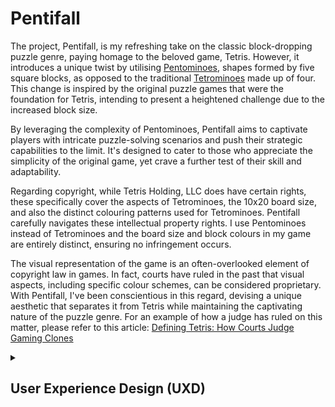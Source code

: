 # Pentifall

The project, Pentifall, is my refreshing take on the classic block-dropping puzzle genre, paying homage to the beloved game, Tetris. However, it introduces a unique twist by utilising [Pentominoes](https://en.wikipedia.org/wiki/Pentomino), shapes formed by five square blocks, as opposed to the traditional [Tetrominoes](https://en.wikipedia.org/wiki/Tetromino) made up of four. This change is inspired by the original puzzle games that were the foundation for Tetris, intending to present a heightened challenge due to the increased block size.

By leveraging the complexity of Pentominoes, Pentifall aims to captivate players with intricate puzzle-solving scenarios and push their strategic capabilities to the limit. It's designed to cater to those who appreciate the simplicity of the original game, yet crave a further test of their skill and adaptability.

Regarding copyright, while Tetris Holding, LLC does have certain rights, these specifically cover the aspects of Tetrominoes, the 10x20 board size, and also the distinct colouring patterns used for Tetrominoes. Pentifall carefully navigates these intellectual property rights. I use Pentominoes instead of Tetrominoes and the board size and block colours in my game are entirely distinct, ensuring no infringement occurs.

The visual representation of the game is an often-overlooked element of copyright law in games. In fact, courts have ruled in the past that visual aspects, including specific colour schemes, can be considered proprietary. With Pentifall, I've been conscientious in this regard, devising a unique aesthetic that separates it from Tetris while maintaining the captivating nature of the puzzle genre. For an example of how a judge has ruled on this matter, please refer to this article: [Defining Tetris: How Courts Judge Gaming Clones](https://arstechnica.com/gaming/2012/06/defining-tetris-how-courts-judge-gaming-clones/)

<details>
<summary><h2>User Experience Design (UXD)</h2></summary>

<details>
<summary><h3>Strategy</h3></summary>
<details>
<summary><h4>User Stories</h4></summary>

#### First Time Visitor Goals

- As a First Time User, I want to easily understand the main purpose of the game and learn more about its unique concept.
- As a First Time User, I want to be able to easily navigate the game interface, access instructions and start playing immediately.
- As a First Time User, I want to have a responsive gaming experience, allowing me to play on my desktop or mobile device seamlessly.
- As a First Time User, I want to find ways to follow the game's updates on different social media platforms.

#### Returning Visitor Goals

- As a Returning User, I want to experience new challenges and levels in the game that help me further enhance my problem-solving skills.
- As a Returning User, I want to be able to share my scores and compete with other users to increase the game's interactivity and excitement.
- As a Returning User, I want to be able to easily contact the game developer to provide feedback or report issues.

#### Frequent Visitor Goals

- As a Frequent User, I want to check if there are any updates, new levels or features added to the game.
- As a Frequent User, I want to keep track of my progress and improvements in the game over time.
- As a Frequent User, I want to subscribe to the game updates so that I receive notifications about any major changes, new challenges or game-related news.

</details>
<details>
<summary><h4>Site Owner Goals</h4></summary>

- As a Site Owner, I want to create an engaging and responsive game that provides a unique spin on classic puzzle mechanics.
- As a Site Owner, I want to inform users of any new updates, features or changes in the game, keeping them engaged and excited.
- As a Site Owner, I want to explore potential revenue avenues, such as in-app purchases or partnerships with game-related entities.
- As a Site Owner, I want to increase the exposure of the game on social media platforms, building a broader community of puzzle game enthusiasts.
- As a Site Owner, I want to receive feedback and communication from the users, allowing for game improvement and community engagement.
- As a Site Owner, I want to establish a bond with the users, allowing them to know the person behind the game, building trust, and a sense of community.

</details>
<details>
<summary><h4>Competition</h4></summary>

[Tetris](https://en.wikipedia.org/wiki/Tetris): The timeless classic that started the falling block puzzle genre. Its simple mechanics, combined with its engaging gameplay, have made it a staple in the gaming world. It continues to appeal to a broad range of players, offering both casual and competitive gaming modes.

Strengths:

- Wide recognition: The game is a household name and synonymous with the falling-block puzzle genre.
- Simple yet addictive gameplay: Its mechanics are easy to understand but hard to master, which keeps players engaged.
- Multi-platform availability: It is available on almost all gaming platforms, allowing for a broad player base.

Weaknesses:

- Limited innovation: The game has largely remained the same since its inception, which might make some players seek more innovative alternatives.
- No multi-player: The classic version lacks real-time multiplayer capabilities, which are in high demand today.

[Tetr](Tetr.io): This is an online multiplayer version of Tetris. Its primary selling point is the ability to play against other players in real-time, offering both casual and competitive modes.

Strengths:

- Real-time multiplayer: It allows players to compete against each other in real-time, a feature that is not common in many Tetris-like games.
- Customisable experience: Players can adjust various game settings to their preference.

Weaknesses:

- Complexity: The various customisable settings may seem overwhelming to new or casual players.
- Less well-known: Compared to Tetris, it has lower brand recognition and popularity.

[Pentix (1986)](https://tetris.wiki/Pentix): Pentix is a variant of the classic Tetris game, developed and released in 1986. Like Tetris, it's a falling block puzzle game. The key distinction lies in its use of Pentominoes - geometric shapes composed of five square blocks - as opposed to Tetrominoes (four square blocks) used in classic Tetris. This increases the complexity of the gameplay and makes it more challenging for players. It was one of the first major adaptations of the Tetris concept.

Strengths:

- Unique mechanics: Utilising Pentominoes increases the complexity of the game, offering a new layer of challenge for players.
- Early innovator: Being an early variant of Tetris, it has historical significance in the evolution of falling block puzzle games.

Weaknesses:

- Dated graphics: As a game from 1986, the visual presentation can be considered outdated compared to modern games, potentially less appealing to younger audiences.
- Lower recognition: Despite its innovative gameplay, it's not as well-known as Tetris or other similar games, resulting in a smaller player base.
- Limited platforms: Being an older game, it might not be available on modern gaming platforms, limiting its accessibility.
</details>

<details>
<summary><h4>Strategy Tradeoffs</h4></summary>

![Synaptic Surge Tradeoff Table](assets/images/readme/uxd/strategy/pentifall_strategy-tradeoffs-table.png)

![Synaptic Surge Tradeoff_Graph](assets/images/readme/uxd/strategy/pentifall_strategy_tradeoffs_graph.png)

</details>

<details>
    <summary><h3>Scope</h3></summary>

<details>
    <summary><h4>Sprint 1</h4></summary>

#### Sprint 1 Features

- Build a responsive falling puzzle game
- Educate users on how to play the game - Inform users about the controls
- Option to play with or without music - Including a music option can enhance the overall gaming experience and keep player's more engaged.

#### Sprint 1 Requirement Types

- Languages: HTML, CSS & Javascript
- Text
- Audio

</details>

<details>
    <summary><h4>Sprint 2</h4></summary>

#### Sprint 2 Features

- Community building through competition - Introducing score-sharing and leadboards can foster a sense of community and competition among players.
- Social media presence - An active social media presense can help keep the community engaged, provide updates and attrack new users.

#### Sprint 2 Requirement Types

- Languages: HTML, CSS & Javascript
- Text
- Audio

</details>

<details>
    <summary><h4>Sprint 3+</h4></summary>

#### Sprint 3+ Features

- Adaptive difficulty levels - Catering to a wide range of players, from beginners to puzzle game veterans, by introducing different difficult settings can enhance user engagement.
- Interactive tutorials - A tutorial mode can help new usders understand the gameplay mechanics.
- Game updates and new challenges - Regularly updating the game with new levels or challenges can keep players engaged and returning.
- Monetisation - In-app purchases, such as aesthetic upgrades or additional challenges.

#### Sprint 3+ Requirement Types

- Languages: HTML, CSS & JavaScript
- Text
- Audio

</details>
</details>

<details>
    <summary><h3>Structure</h3></summary>

Touchpoints - Responsive Website

![Synaptic Surge Information Architecture](assets/images/readme/uxd/structure/pentifall-information-architecture.png)

</details>

<details>
    <summary><h3>Skeleton</h3></summary>

<h4>Desktop Wireframes</h4>
<details>
![Desktop Landing Page](assets/images/readme/uxd/skeleton/desktop-landing-page.png)
</details
</details>

</details>